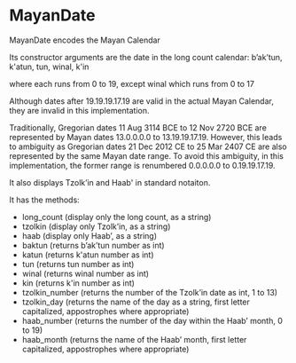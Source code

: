 # MayanDate

MayanDate encodes the Mayan Calendar

Its constructor arguments are the date in the long count calendar: bʼakʼtun, k'atun, tun, winal, k'in

where each runs from 0 to 19, except winal
which runs from 0 to 17

Although dates after 19.19.19.17.19 are valid in the actual
Mayan Calendar, they are invalid in this implementation.

Traditionally, Gregorian dates 11 Aug 3114 BCE to 12 Nov 2720 BCE are represented
by Mayan dates 13.0.0.0.0 to 13.19.19.17.19. However, this leads to ambiguity
as Gregorian dates 21 Dec 2012 CE to 25 Mar 2407 CE are also represented
by the same Mayan date range. To avoid this ambiguity, in this implementation,
the former range is renumbered 0.0.0.0.0 to 0.19.19.17.19.

It also displays Tzolkʼin and Haab' in standard notaiton.

It has the methods:
- long_count (display only the long count, as a string)
- tzolkin (display only Tzolkʼin, as a string)
- haab (display only Haabʼ, as a string)
- baktun (returns bʼakʼtun number as int)
- katun (returns k'atun number as int)
- tun (returns tun number as int)
- winal (returns winal number as int)
- kin (returns k'in number as int)
- tzolkin_number (returns the number of the Tzolkʼin date as int, 1 to 13)
- tzolkin_day (returns the name of the day as a string, first letter capitalized, appostrophes where appropriate)
- haab_number (returns the number of the day within the Haabʼ month, 0 to 19)
- haab_month (returns the name of the Haabʼ month, first letter capitalized, appostrophes where appropriate)
